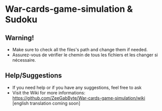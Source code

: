 # War-cards-game-simulation & Sudoku

## Warning!
- Make sure to check all the files's path and change them if needed.
- Assurez-vous de vérifier le chemin de tous les fichiers et les changer si nécessaire.


## Help/Suggestions
- If you need help or if you have any suggestions, feel free to ask
- Visit the Wiki for more informations: https://github.com/ZeeGabByte/War-cards-game-simulation/wiki
[english translation coming soon]
